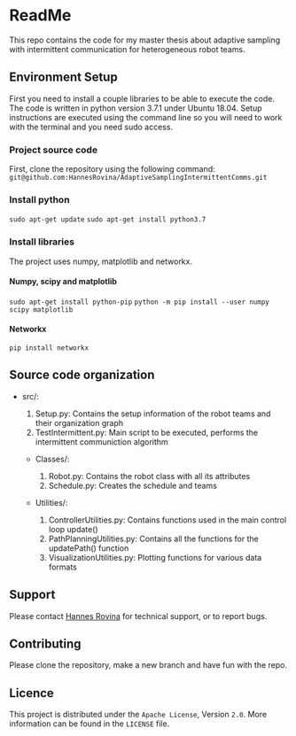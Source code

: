 # ReadMe

This repo contains the code for my master thesis about adaptive sampling with intermittent communication for heterogeneous robot teams.

## Environment Setup

First you need to install a couple libraries to be able to execute the code. The code is written in python version 3.7.1 under Ubuntu 18.04.
Setup instructions are executed using the command line so you will need to work with the terminal and you need sudo access.

### Project source code

First, clone the repository using the following command:  
`git@github.com:HannesRovina/AdaptiveSamplingIntermittentComms.git`

### Install python

`sudo apt-get update`
`sudo apt-get install python3.7`

### Install libraries

The project uses numpy, matplotlib and networkx.

#### Numpy, scipy and matplotlib

`sudo apt-get install python-pip`
`python -m pip install --user numpy scipy matplotlib`

#### Networkx

`pip install networkx`

## Source code organization

 * src/: 
   1. Setup.py: Contains the setup information of the robot teams and their organization graph
   2. TestIntermittent.py: Main script to be executed, performs the intermittent communiction algorithm
   
   * Classes/:
     1. Robot.py: Contains the robot class with all its attributes
     2. Schedule.py: Creates the schedule and teams

   * Utilities/:
     1. ControllerUtilities.py: Contains functions used in the main control loop update()
     2. PathPlanningUtilities.py: Contains all the functions for the updatePath() function
     3. VisualizationUtilities.py: Plotting functions for various data formats

## Support

Please contact [Hannes Rovina](mailto:hannes1_rovina@hotmail.com) for technical support, or to report bugs.

## Contributing

Please clone the repository, make a new branch and have fun with the repo.

## Licence

This project is distributed under the `Apache License`, Version `2.0`. More information can be found in the `LICENSE` file.